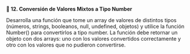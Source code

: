 <strong>📌 12. Conversión de Valores Mixtos a Tipo Number</strong>

Desarrolla una función que tome un array de valores de distintos tipos (números, strings, booleanos, null, undefined, objetos) y utilice la función Number() para convertirlos a tipo number. La función debe retornar un objeto con dos arrays: uno con los valores convertidos correctamente y otro con los valores que no pudieron convertirse.